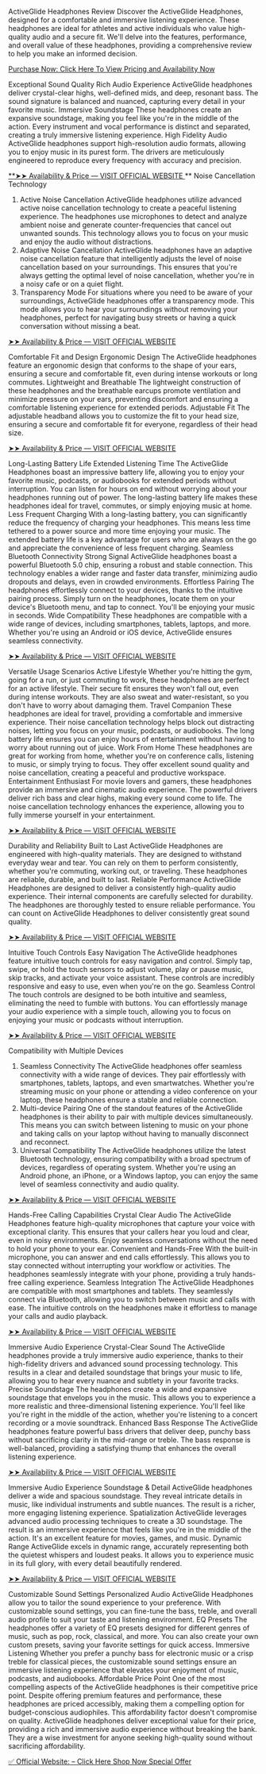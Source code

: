 ActiveGlide Headphones Review
Discover the ActiveGlide Headphones, designed for a comfortable and immersive listening experience. These headphones are ideal for athletes and active individuals who value high-quality audio and a secure fit.
We'll delve into the features, performance, and overall value of these headphones, providing a comprehensive review to help you make an informed decision.

[Purchase Now: Click Here To View Pricing and Availability Now
](https://www.healthtruenews.com/get_activeglide-headphones)

Exceptional Sound Quality
Rich Audio Experience
ActiveGlide headphones deliver crystal-clear highs, well-defined mids, and deep, resonant bass. The sound signature is balanced and nuanced, capturing every detail in your favorite music.
Immersive Soundstage
These headphones create an expansive soundstage, making you feel like you're in the middle of the action. Every instrument and vocal performance is distinct and separated, creating a truly immersive listening experience.
High Fidelity Audio
ActiveGlide headphones support high-resolution audio formats, allowing you to enjoy music in its purest form. The drivers are meticulously engineered to reproduce every frequency with accuracy and precision.

[**➤➤ Availability & Price — VISIT OFFICIAL WEBSITE
](https://www.healthtruenews.com/get_activeglide-headphones)
**
Noise Cancellation Technology
1. Active Noise Cancellation
ActiveGlide headphones utilize advanced active noise cancellation technology to create a peaceful listening experience. The headphones use microphones to detect and analyze ambient noise and generate counter-frequencies that cancel out unwanted sounds. This technology allows you to focus on your music and enjoy the audio without distractions.
2. Adaptive Noise Cancellation
ActiveGlide headphones have an adaptive noise cancellation feature that intelligently adjusts the level of noise cancellation based on your surroundings. This ensures that you're always getting the optimal level of noise cancellation, whether you're in a noisy cafe or on a quiet flight.
3. Transparency Mode
For situations where you need to be aware of your surroundings, ActiveGlide headphones offer a transparency mode. This mode allows you to hear your surroundings without removing your headphones, perfect for navigating busy streets or having a quick conversation without missing a beat.

[➤➤ Availability & Price — VISIT OFFICIAL WEBSITE
](https://www.healthtruenews.com/get_activeglide-headphones)

Comfortable Fit and Design
Ergonomic Design
The ActiveGlide headphones feature an ergonomic design that conforms to the shape of your ears, ensuring a secure and comfortable fit, even during intense workouts or long commutes.
Lightweight and Breathable
The lightweight construction of these headphones and the breathable earcups promote ventilation and minimize pressure on your ears, preventing discomfort and ensuring a comfortable listening experience for extended periods.
Adjustable Fit
The adjustable headband allows you to customize the fit to your head size, ensuring a secure and comfortable fit for everyone, regardless of their head size.

[➤➤ Availability & Price — VISIT OFFICIAL WEBSITE
](https://www.healthtruenews.com/get_activeglide-headphones)

Long-Lasting Battery Life
Extended Listening Time
The ActiveGlide Headphones boast an impressive battery life, allowing you to enjoy your favorite music, podcasts, or audiobooks for extended periods without interruption. You can listen for hours on end without worrying about your headphones running out of power. The long-lasting battery life makes these headphones ideal for travel, commutes, or simply enjoying music at home.
Less Frequent Charging
With a long-lasting battery, you can significantly reduce the frequency of charging your headphones. This means less time tethered to a power source and more time enjoying your music. The extended battery life is a key advantage for users who are always on the go and appreciate the convenience of less frequent charging.
Seamless Bluetooth Connectivity
Strong Signal
ActiveGlide headphones boast a powerful Bluetooth 5.0 chip, ensuring a robust and stable connection. This technology enables a wider range and faster data transfer, minimizing audio dropouts and delays, even in crowded environments.
Effortless Pairing
The headphones effortlessly connect to your devices, thanks to the intuitive pairing process. Simply turn on the headphones, locate them on your device's Bluetooth menu, and tap to connect. You'll be enjoying your music in seconds.
Wide Compatibility
These headphones are compatible with a wide range of devices, including smartphones, tablets, laptops, and more. Whether you're using an Android or iOS device, ActiveGlide ensures seamless connectivity.

[➤➤ Availability & Price — VISIT OFFICIAL WEBSITE
](https://www.healthtruenews.com/get_activeglide-headphones)

Versatile Usage Scenarios
Active Lifestyle
Whether you're hitting the gym, going for a run, or just commuting to work, these headphones are perfect for an active lifestyle. Their secure fit ensures they won't fall out, even during intense workouts. They are also sweat and water-resistant, so you don't have to worry about damaging them.
Travel Companion
These headphones are ideal for travel, providing a comfortable and immersive experience. Their noise cancellation technology helps block out distracting noises, letting you focus on your music, podcasts, or audiobooks. The long battery life ensures you can enjoy hours of entertainment without having to worry about running out of juice.
Work From Home
These headphones are great for working from home, whether you're on conference calls, listening to music, or simply trying to focus. They offer excellent sound quality and noise cancellation, creating a peaceful and productive workspace.
Entertainment Enthusiast
For movie lovers and gamers, these headphones provide an immersive and cinematic audio experience. The powerful drivers deliver rich bass and clear highs, making every sound come to life. The noise cancellation technology enhances the experience, allowing you to fully immerse yourself in your entertainment.

[➤➤ Availability & Price — VISIT OFFICIAL WEBSITE
](https://www.healthtruenews.com/get_activeglide-headphones)

Durability and Reliability
Built to Last
ActiveGlide Headphones are engineered with high-quality materials. They are designed to withstand everyday wear and tear. You can rely on them to perform consistently, whether you're commuting, working out, or traveling. These headphones are reliable, durable, and built to last.
Reliable Performance
ActiveGlide Headphones are designed to deliver a consistently high-quality audio experience. Their internal components are carefully selected for durability. The headphones are thoroughly tested to ensure reliable performance. You can count on ActiveGlide Headphones to deliver consistently great sound quality.

[➤➤ Availability & Price — VISIT OFFICIAL WEBSITE
](https://www.healthtruenews.com/get_activeglide-headphones)

Intuitive Touch Controls
Easy Navigation
The ActiveGlide headphones feature intuitive touch controls for easy navigation and control. Simply tap, swipe, or hold the touch sensors to adjust volume, play or pause music, skip tracks, and activate your voice assistant. These controls are incredibly responsive and easy to use, even when you're on the go.
Seamless Control
The touch controls are designed to be both intuitive and seamless, eliminating the need to fumble with buttons. You can effortlessly manage your audio experience with a simple touch, allowing you to focus on enjoying your music or podcasts without interruption.

[➤➤ Availability & Price — VISIT OFFICIAL WEBSITE
](https://www.healthtruenews.com/get_activeglide-headphones)

Compatibility with Multiple Devices
1. Seamless Connectivity
The ActiveGlide headphones offer seamless connectivity with a wide range of devices. They pair effortlessly with smartphones, tablets, laptops, and even smartwatches. Whether you're streaming music on your phone or attending a video conference on your laptop, these headphones ensure a stable and reliable connection.
2. Multi-device Pairing
One of the standout features of the ActiveGlide headphones is their ability to pair with multiple devices simultaneously. This means you can switch between listening to music on your phone and taking calls on your laptop without having to manually disconnect and reconnect.
3. Universal Compatibility
The ActiveGlide headphones utilize the latest Bluetooth technology, ensuring compatibility with a broad spectrum of devices, regardless of operating system. Whether you're using an Android phone, an iPhone, or a Windows laptop, you can enjoy the same level of seamless connectivity and audio quality.

[➤➤ Availability & Price — VISIT OFFICIAL WEBSITE
](https://www.healthtruenews.com/get_activeglide-headphones)

Hands-Free Calling Capabilities
Crystal Clear Audio
The ActiveGlide Headphones feature high-quality microphones that capture your voice with exceptional clarity. This ensures that your callers hear you loud and clear, even in noisy environments. Enjoy seamless conversations without the need to hold your phone to your ear.
Convenient and Hands-Free
With the built-in microphone, you can answer and end calls effortlessly. This allows you to stay connected without interrupting your workflow or activities. The headphones seamlessly integrate with your phone, providing a truly hands-free calling experience.
Seamless Integration
The ActiveGlide Headphones are compatible with most smartphones and tablets. They seamlessly connect via Bluetooth, allowing you to switch between music and calls with ease. The intuitive controls on the headphones make it effortless to manage your calls and audio playback.

[➤➤ Availability & Price — VISIT OFFICIAL WEBSITE
](https://www.healthtruenews.com/get_activeglide-headphones)

Immersive Audio Experience
Crystal-Clear Sound
The ActiveGlide headphones provide a truly immersive audio experience, thanks to their high-fidelity drivers and advanced sound processing technology. This results in a clear and detailed soundstage that brings your music to life, allowing you to hear every nuance and subtlety in your favorite tracks.
Precise Soundstage
The headphones create a wide and expansive soundstage that envelops you in the music. This allows you to experience a more realistic and three-dimensional listening experience. You'll feel like you're right in the middle of the action, whether you're listening to a concert recording or a movie soundtrack.
Enhanced Bass Response
The ActiveGlide headphones feature powerful bass drivers that deliver deep, punchy bass without sacrificing clarity in the mid-range or treble. The bass response is well-balanced, providing a satisfying thump that enhances the overall listening experience.

[➤➤ Availability & Price — VISIT OFFICIAL WEBSITE
](https://www.healthtruenews.com/get_activeglide-headphones)

Immersive Audio Experience
Soundstage & Detail
ActiveGlide headphones deliver a wide and spacious soundstage. They reveal intricate details in music, like individual instruments and subtle nuances. The result is a richer, more engaging listening experience.
Spatialization
ActiveGlide leverages advanced audio processing techniques to create a 3D soundstage. The result is an immersive experience that feels like you're in the middle of the action. It's an excellent feature for movies, games, and music.
Dynamic Range
ActiveGlide excels in dynamic range, accurately representing both the quietest whispers and loudest peaks. It allows you to experience music in its full glory, with every detail beautifully rendered.

[➤➤ Availability & Price — VISIT OFFICIAL WEBSITE
](https://www.healthtruenews.com/get_activeglide-headphones)

Customizable Sound Settings
Personalized Audio
ActiveGlide Headphones allow you to tailor the sound experience to your preference. With customizable sound settings, you can fine-tune the bass, treble, and overall audio profile to suit your taste and listening environment.
EQ Presets
The headphones offer a variety of EQ presets designed for different genres of music, such as pop, rock, classical, and more. You can also create your own custom presets, saving your favorite settings for quick access.
Immersive Listening
Whether you prefer a punchy bass for electronic music or a crisp treble for classical pieces, the customizable sound settings ensure an immersive listening experience that elevates your enjoyment of music, podcasts, and audiobooks.
Affordable Price Point
One of the most compelling aspects of the ActiveGlide headphones is their competitive price point. Despite offering premium features and performance, these headphones are priced accessibly, making them a compelling option for budget-conscious audiophiles.
This affordability factor doesn't compromise on quality. ActiveGlide headphones deliver exceptional value for their price, providing a rich and immersive audio experience without breaking the bank. They are a wise investment for anyone seeking high-quality sound without sacrificing affordability.

[✅ Official Website: – Click Here Shop Now Special Offer
](https://www.healthtruenews.com/get_activeglide-headphones)
